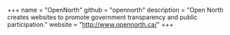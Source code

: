 +++
name = "OpenNorth"
github = "opennorth"
description = "Open North creates websites to promote government transparency and public participation."
website = "http://www.opennorth.ca/"
+++
